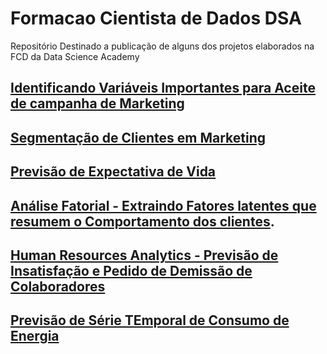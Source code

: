 # Formacao Cientista de Dados DSA
Repositório Destinado a publicação de alguns dos projetos elaborados na FCD da Data Science Academy

## [Identificando Variáveis Importantes para Aceite de campanha de Marketing](https://github.com/andearaujo92/Formacao-Ciencia-de-Dados-DSA/blob/main/projeto1_campanha_marketing.ipynb)

## [Segmentação de Clientes em Marketing](https://github.com/andearaujo92/Formacao-Ciencia-de-Dados-DSA/blob/main/projeto4_segmentacao-clientes-marketing.ipynb)

## [Previsão de Expectativa de Vida](https://github.com/andearaujo92/Formacao-Ciencia-de-Dados-DSA/blob/main/projeto6_previsao_de%20expectativa_de_vida_regressao_linear.ipynb)

## [Análise Fatorial - Extraindo Fatores latentes que resumem o Comportamento dos clientes](https://github.com/andearaujo92/Formacao-Ciencia-de-Dados-DSA/blob/main/projeto5_data_science_em_vendas-analise_fatorial.ipynb).

## [Human Resources Analytics - Previsão de Insatisfação e Pedido de Demissão de Colaboradores](https://github.com/andearaujo92/Formacao-Ciencia-de-Dados-DSA/blob/main/HR_analytics/README.md)

## [Previsão de Série TEmporal de Consumo de Energia](https://github.com/andearaujo92/Formacao-Ciencia-de-Dados-DSA/blob/main/projeto-consumo-energia.ipynb)


